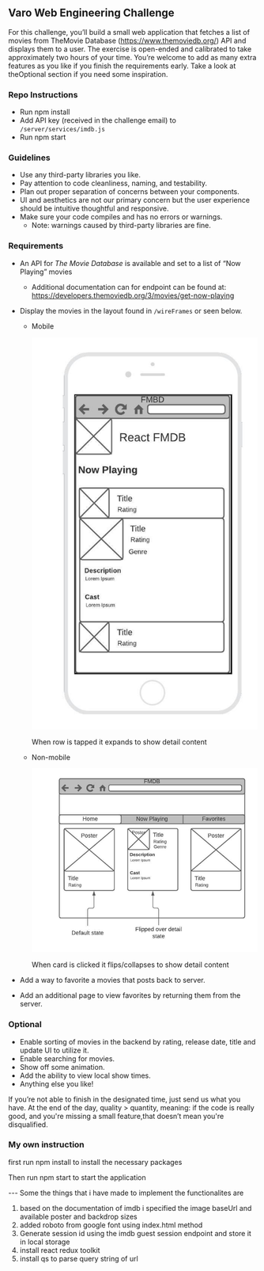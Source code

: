 ## Varo Web Engineering Challenge

For this challenge, you’ll build a small web application that fetches a list of movies from ​TheMovie Database​ (​https://www.themoviedb.org/​) API and displays them to a user. The exercise is open-ended and calibrated to take approximately two hours of your time. You’re welcome to add as many extra features as you like if you finish the requirements early. Take a look at theOptional​ section if you need some inspiration.

### Repo Instructions

- Run npm install
- Add API key (received in the challenge email) to `/server/services/imdb.js`
- Run npm start

### Guidelines

- Use any third-party libraries you like.
- Pay attention to code cleanliness, naming, and testability.
- Plan out proper separation of concerns between your components.
- UI and aesthetics are not our primary concern but the user experience should be intuitive thoughtful and responsive.
- Make sure your code compiles and has no errors or warnings.
  - Note: warnings caused by third-party libraries are fine.

### Requirements

- An API for _The Movie Database_ is available and set to a list of “Now Playing” movies
  - Additional documentation can for endpoint can be found at: https://developers.themoviedb.org/3/movies/get-now-playing
- Display the movies in the layout found in `/wireFrames` or seen below.

  - Mobile

    ![Mobile Wire Frame][mobilewireframe]

    When row is tapped it expands to show detail content

  - Non-mobile

    ![Non-Mobile Wire Frame][nonmobilewireframe]

    When card is clicked it flips/collapses to show detail content

- Add a way to favorite a movies that posts back to server.
- Add an additional page to view favorites by returning them from the server.

### Optional

- Enable sorting of movies in the backend by rating, release date, title and update UI to utilize it.
- Enable searching for movies.
- Show off some animation.
- Add the ability to view local show times.
- Anything else you like!

If you’re not able to finish in the designated time, just send us what you have. At the end of the day, quality > quantity, meaning: if the code is really good, and you're missing a small feature,that doesn’t mean you're disqualified.

[mobilewireframe]: wireFrames/webChallengeMobile.jpeg 'Mobile Wire Frame'
[nonmobilewireframe]: wireFrames/webChallengeNonMobile.jpeg 'Non-Mobile Wire Frame'


### My own instruction 

first run npm install to install the necessary packages

Then run npm start to start the application 

--- Some the things that i have made to implement the functionalites are

1) based on the documentation of imdb i specified the image baseUrl and available poster and backdrop sizes
2) added roboto from google font using index.html method
3) Generate session id using the imdb guest session endpoint and store it in local storage
4) install react redux toolkit
5) install qs to parse query string of url